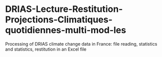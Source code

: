 # DRIAS-Lecture-Restitution-Projections-Climatiques-quotidiennes-multi-mod-les
Processing of DRIAS climate change data in France: file reading, statistics and statistics, restitution in an Excel file

